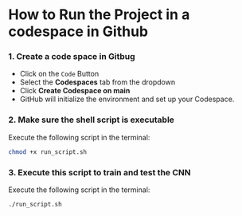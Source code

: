 # How to Run the Project in a codespace in Github

### 1. Create a code space in Gitbug

- Click on the `Code` Button
- Select the **Codespaces** tab from the dropdown
- Click **Create Codespace on main**
- GitHub will initialize the environment and set up your Codespace.

### 2. Make sure the shell script is executable

Execute the following script in the terminal:

```bash
chmod +x run_script.sh
```

### 3. Execute this script to train and test the CNN

Execute the following script in the terminal:

```bash
./run_script.sh
```
